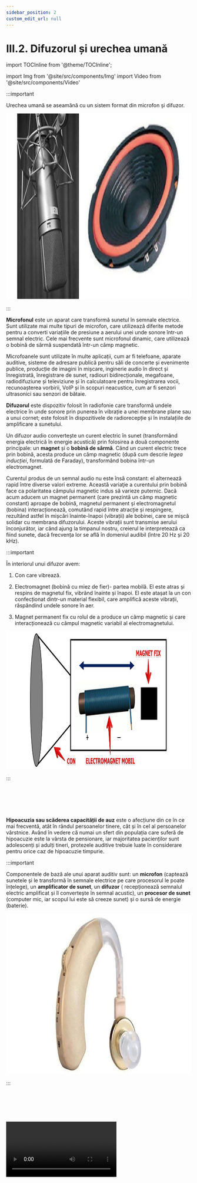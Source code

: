 ```yaml
---
sidebar_position: 2
custom_edit_url: null
---
```


# III.2. Difuzorul și urechea umană


import TOCInline from '@theme/TOCInline';

<TOCInline toc={toc} />





import Img from '@site/src/components/Img'
import Video from '@site/src/components/Video'




:::important

Urechea umană se aseamănă cu un sistem format din microfon și difuzor.



<Img className="img-responsive4" src="biologie/fizicainlumeavie/acustica-si-mecanismul-auzului/3_2_Poza1_MicrofonSiDifuzor.jpg" width="1000" height="503" lazy={false} />



:::



**Microfonul** este un aparat care transformă sunetul în semnale electrice. Sunt utilizate mai multe tipuri de microfon, care utilizează diferite metode pentru a converti variațiile de presiune a aerului unei unde sonore într-un semnal electric. Cele mai frecvente sunt microfonul dinamic, care utilizează o bobină de sârmă suspendată într-un câmp magnetic.

Microfoanele sunt utilizate în multe aplicații, cum ar fi telefoane, aparate auditive, sisteme de adresare publică pentru săli de concerte și evenimente publice, producție de imagini în mișcare, inginerie audio în direct și înregistrată, înregistrare de sunet, radiouri bidirecționale, megafoane, radiodifuziune și televiziune și în calculatoare pentru înregistrarea vocii, recunoașterea vorbirii, VoIP și în scopuri neacustice, cum ar fi senzori ultrasonici sau senzori de bătaie. 


**Difuzorul** este dispozitiv folosit în radiofonie care transformă undele electrice în unde sonore prin punerea în vibrație a unei membrane plane sau a unui cornet; este folosit în dispozitivele de radiorecepție și în instalațiile de amplificare a sunetului.

Un difuzor audio convertește un curent electric în sunet (transformând energia electrică în energie acustică) prin folosirea a două componente principale: un **magnet** și o **bobină de sârmă**. Când un curent electric trece prin bobină, acesta produce un câmp magnetic (după cum descrie _legea inducției_, formulată de Faraday), transformând bobina într-un electromagnet.

Curentul produs de un semnal audio nu este însă constant: el alternează rapid între diverse valori extreme. Această variaţie a curentului prin bobină face ca polaritatea câmpului magnetic indus să varieze puternic. Dacă acum aducem un magnet permanent (care prezintă un câmp magnetic constant) aproape de bobină, magnetul permanent și electromagnetul (bobina) interacționează, comutând rapid între atracție și respingere, rezultând astfel în mișcări înainte-înapoi (vibrații) ale bobinei, care se mişcă solidar cu membrana difuzorului. Aceste vibrații sunt transmise aerului înconjurător, iar când ajung la timpanul nostru, creierul le interpretează ca fiind sunete, dacă frecvența lor se află în domeniul audibil (între 20 Hz și 20 kHz).


:::important

În interiorul unui difuzor avem:

1)	Con care vibrează.

2)	Electromagnet (bobină cu miez de fier)- partea mobilă. El este atras și respins de magnetul fix, vibrând înainte și înapoi. El este atașat la un con confecționat dintr-un material flexibil, care amplifică aceste vibrații, răspândind undele sonore în aer.

3)	Magnet permanent fix cu rolul de a produce un câmp magnetic și care interacționează cu câmpul magnetic variabil al electromagnetului.


<Img className="img-responsive4" src="biologie/fizicainlumeavie/acustica-si-mecanismul-auzului/3_2_Poza2_ComponenteDifuzor_vers2.jpg" width="1000" height="373" lazy={false} />


:::


<br></br>
<br></br>



**Hipoacuzia sau scăderea capacității de auz** este o afecțiune din ce în ce mai frecventă, atât în rândul persoanelor tinere, cât și în cel al persoanelor vârstnice. Având în vedere că numai un sfert din populația care suferă de hipoacuzie este la vârsta de pensionare, iar majoritatea pacienților sunt adolescenți și adulți tineri, protezele auditive trebuie luate în considerare pentru orice caz de hipoacuzie timpurie.



:::important

Componentele de bază ale unui aparat auditiv sunt: un **microfon** (captează sunetele și le transformă în semnale electrice pe care procesorul le poate înțelege), un **amplificator de sunet**, un **difuzor** ( recepționează semnalul electric amplificat și îl convertește în semnal acustic), un **procesor de sunet** (computer mic, iar scopul lui este să creeze sunet) și o sursă de energie (baterie).



<Img className="img-responsive4" src="biologie/fizicainlumeavie/acustica-si-mecanismul-auzului/3_2_Poza3_AparatAuditiv.jpg" width="1000" height="434" lazy={false} />


:::


<br></br>
<br></br>




<Video src="https://www.youtube.com/embed/wMGMKW8Iiys" />
